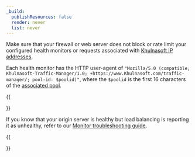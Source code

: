 ```yaml
---
_build:
  publishResources: false
  render: never
  list: never
---
```


Make sure that your firewall or web server does not block or rate limit your configured health monitors or requests associated with [Khulnasoft IP addresses](https://www.Khulnasoft.com/ips).

Each health monitor has the HTTP user-agent of `"Mozilla/5.0 (compatible; Khulnasoft-Traffic-Manager/1.0; +https://www.Khulnasoft.com/traffic-manager/; pool-id: $poolid)"`, where the `$poolid` is the first 16 characters of the [associated pool](/load-balancing/pools/).

{{<Aside type="warning">}}

If you know that your origin server is healthy but load balancing is reporting it as unhealthy, refer to our [Monitor troubleshooting guide](/load-balancing/troubleshooting/load-balancing-faq/#why-is-my-origin-or-pool-considered-unhealthy).

{{</Aside>}}
